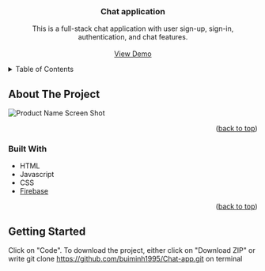 <div id="top"></div>
<!--
*** Thanks for checking out the Best-README-Template. If you have a suggestion
*** that would make this better, please fork the repo and create a pull request
*** or simply open an issue with the tag "enhancement".
*** Don't forget to give the project a star!
*** Thanks again! Now go create something AMAZING! :D
-->



<!-- PROJECT SHIELDS -->
<!--
*** I'm using markdown "reference style" links for readability.
*** Reference links are enclosed in brackets [ ] instead of parentheses ( ).
*** See the bottom of this document for the declaration of the reference variables
*** for contributors-url, forks-url, etc. This is an optional, concise syntax you may use.
*** https://www.markdownguide.org/basic-syntax/#reference-style-links
-->




<!-- PROJECT LOGO -->
<br />
<div align="center">

<h3 align="center">Chat application</h3>

  <p align="center">
    This is a full-stack chat application with user sign-up, sign-in, authentication, and chat features.
    <br />
    <br />
    <a href="https://youthful-morse-93aad5.netlify.app">View Demo</a>
  </p>
</div>



<!-- TABLE OF CONTENTS -->
<details>
  <summary>Table of Contents</summary>
  <ol>
    <li>
      <a href="#about-the-project">About The Project</a>
      <ul>
        <li><a href="#built-with">Built With</a></li>
      </ul>
    </li>
    <li>
      <a href="#getting-started">Getting Started</a>
    </li>
  </ol>
</details>



<!-- ABOUT THE PROJECT -->
## About The Project

![Product Name Screen Shot](https://github.com/buiminh1995/Chat-app/blob/master/imgs/Screen%20Shot%202022-05-31%20at%209.58.31%20PM.png)

<p align="right">(<a href="#top">back to top</a>)</p>



### Built With

* HTML
* Javascript
* CSS
* [Firebase](https://firebase.google.com/)

<p align="right">(<a href="#top">back to top</a>)</p>



<!-- GETTING STARTED -->
## Getting Started

Click on "Code". To download the project, either click on "Download ZIP" or write git clone https://github.com/buiminh1995/Chat-app.git on terminal

